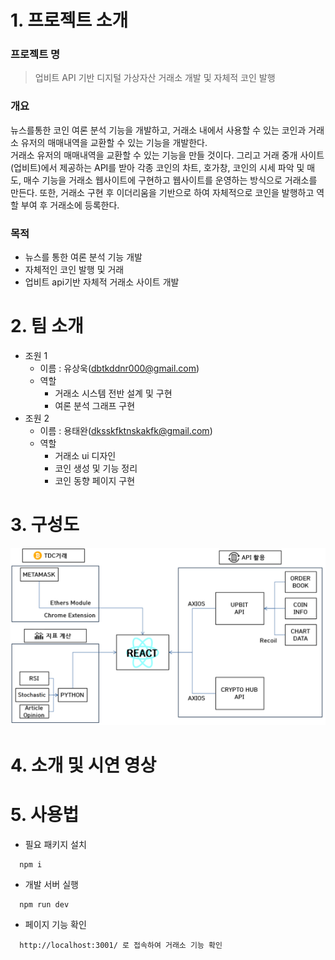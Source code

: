 # 1. 프로젝트 소개
### 프로젝트 명
  > 업비트 API 기반 디지털 가상자산 거래소 개발 및 자체적 코인 발행

### 개요
  뉴스를통한 코인 여론 분석 기능을 개발하고, 거래소 내에서 사용할 수 있는 코인과 거래소 유저의 매매내역을 교환할 수 있는 기능을 개발한다.<br/>
  거래소 유저의 매매내역을 교환할 수 있는 기능을 만들 것이다. 그리고 거래 중개 사이트(업비트)에서 제공하는 API를 받아 각종 코인의 차트, 호가창, 코인의 시세 파악 및 매도, 매수 기능을 거래소 웹사이트에 구현하고 웹사이트를 운영하는 방식으로 거래소를 만든다. 또한, 거래소 구현 후 이더리움을 기반으로 하여 자체적으로 코인을 발행하고 역할 부여 후 거래소에 등록한다.

### 목적
  * 뉴스를 통한 여론 분석 기능 개발
  * 자체적인 코인 발행 및 거래
  * 업비트 api기반 자체적 거래소 사이트 개발

# 2. 팀 소개
  - 조원 1
    * 이름 : 유상욱(dbtkddnr000@gmail.com)
    * 역할
      + 거래소 시스템 전반 설계 및 구현
      + 여론 분석 그래프 구현
  - 조원 2
    * 이름 : 용태완(dksskfktnskakfk@gmail.com)
    * 역할
      + 거래소 ui 디자인
      + 코인 생성 및 기능 정리
      + 코인 동향 페이지 구현

# 3. 구성도
  ![Alt Text](구상도.png)
      
# 4. 소개 및 시연 영상

# 5. 사용법
  - 필요 패키지 설치
  ```
    npm i
  ```
  
  - 개발 서버 실행
  ```
    npm run dev
  ```

  - 페이지 기능 확인
  ```
    http://localhost:3001/ 로 접속하여 거래소 기능 확인
  ```
